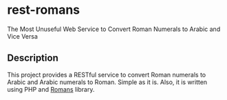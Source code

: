 # rest-romans

The Most Unuseful Web Service to Convert Roman Numerals to Arabic and Vice Versa

## Description

This project provides a RESTful service to convert Roman numerals to Arabic and
Arabic numerals to Roman. Simple as it is. Also, it is written using PHP and
[Romans](https://github.com/wandersonwhcr/romans) library.
